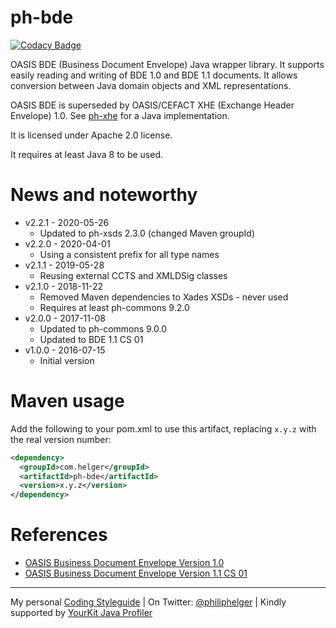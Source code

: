 # ph-bde

[![Codacy Badge](https://api.codacy.com/project/badge/Grade/7b6deab23df3422fba492a85ecb72720)](https://www.codacy.com/app/philip/ph-bde?utm_source=github.com&utm_medium=referral&utm_content=phax/ph-bde&utm_campaign=badger)

OASIS BDE (Business Document Envelope) Java wrapper library.
It supports easily reading and writing of BDE 1.0 and BDE 1.1 documents.
It allows conversion between Java domain objects and XML representations.

OASIS BDE is superseded by OASIS/CEFACT XHE (Exchange Header Envelope) 1.0. See [ph-xhe](https://github.com/phax/ph-xhe) for a Java implementation.

It is licensed under Apache 2.0 license.

It requires at least Java 8 to be used.

# News and noteworthy

* v2.2.1 - 2020-05-26
    * Updated to ph-xsds 2.3.0 (changed Maven groupId)
* v2.2.0 - 2020-04-01
    * Using a consistent prefix for all type names  
* v2.1.1 - 2019-05-28
    * Reusing external CCTS and XMLDSig classes 
* v2.1.0 - 2018-11-22
    * Removed Maven dependencies to Xades XSDs - never used
    * Requires at least ph-commons 9.2.0
* v2.0.0 - 2017-11-08
    * Updated to ph-commons 9.0.0
    * Updated to BDE 1.1 CS 01
* v1.0.0 - 2016-07-15
    * Initial version

# Maven usage

Add the following to your pom.xml to use this artifact, replacing `x.y.z` with the real version number:

```xml
<dependency>
  <groupId>com.helger</groupId>
  <artifactId>ph-bde</artifactId>
  <version>x.y.z</version>
</dependency>
```

# References

* [OASIS Business Document Envelope Version 1.0](http://docs.oasis-open.org/bdxr/bdx-bde/v1.0/cs01/bdx-bde-v1.0-cs01.html)
* [OASIS Business Document Envelope Version 1.1 CS 01](http://docs.oasis-open.org/bdxr/bdx-bde/v1.1/bdx-bde-v1.1.html)

---

My personal [Coding Styleguide](https://github.com/phax/meta/blob/master/CodingStyleguide.md) |
On Twitter: <a href="https://twitter.com/philiphelger">@philiphelger</a> |
Kindly supported by [YourKit Java Profiler](https://www.yourkit.com)